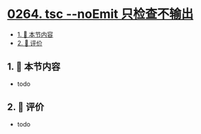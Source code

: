 # [0264. tsc --noEmit 只检查不输出](https://github.com/tnotesjs/TNotes.typescript/tree/main/notes/0264.%20tsc%20--noEmit%20%E5%8F%AA%E6%A3%80%E6%9F%A5%E4%B8%8D%E8%BE%93%E5%87%BA)

<!-- region:toc -->

- [1. 🎯 本节内容](#1--本节内容)
- [2. 🫧 评价](#2--评价)

<!-- endregion:toc -->

## 1. 🎯 本节内容

- todo

## 2. 🫧 评价

- todo
